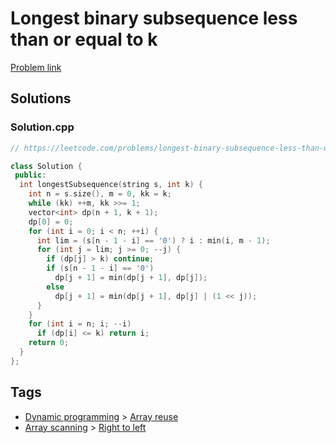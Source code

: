 # Longest binary subsequence less than or equal to k

[Problem link](https://leetcode.com/problems/longest-binary-subsequence-less-than-or-equal-to-k)

## Solutions


### Solution.cpp
```cpp
// https://leetcode.com/problems/longest-binary-subsequence-less-than-or-equal-to-k

class Solution {
 public:
  int longestSubsequence(string s, int k) {
    int n = s.size(), m = 0, kk = k;
    while (kk) ++m, kk >>= 1;
    vector<int> dp(n + 1, k + 1);
    dp[0] = 0;
    for (int i = 0; i < n; ++i) {
      int lim = (s[n - 1 - i] == '0') ? i : min(i, m - 1);
      for (int j = lim; j >= 0; --j) {
        if (dp[j] > k) continue;
        if (s[n - 1 - i] == '0')
          dp[j + 1] = min(dp[j + 1], dp[j]);
        else
          dp[j + 1] = min(dp[j + 1], dp[j] | (1 << j));
      }
    }
    for (int i = n; i; --i)
      if (dp[i] <= k) return i;
    return 0;
  }
};
```
## Tags

* [Dynamic programming](/Collections/dynamic-programming.md#dynamic-programming) > [Array reuse](/Collections/dynamic-programming.md#array-reuse)
* [Array scanning](/Collections/array-scanning.md#array-scanning) > [Right to left](/Collections/array-scanning.md#right-to-left)
